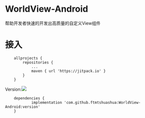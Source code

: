 # WorldView-Android
帮助开发者快速的开发出高质量的自定义View组件


# 接入
```
	allprojects {
		repositories {
			...
			maven { url 'https://jitpack.io' }
		}
	}
```


Version:[![](https://jitpack.io/v/ftmtshuashua/WorldView-Android.svg)](https://jitpack.io/#ftmtshuashua/WorldView-Android)
```
	dependencies {
	        implementation 'com.github.ftmtshuashua:WorldView-Android:version'
	}
```
